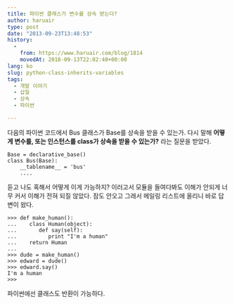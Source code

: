 ```yaml
---
title: 파이썬 클래스가 변수를 상속 받는다?
author: haruair
type: post
date: "2013-09-23T13:48:53"
history:
  - 
    from: https://www.haruair.com/blog/1814
    movedAt: 2018-09-13T22:02:40+00:00
lang: ko
slug: python-class-inherits-variables
tags:
  - 개발 이야기
  - 삽질
  - 상속
  - 파이썬

---
```

다음의 파이썬 코드에서 Bus 클래스가 Base를 상속을 받을 수 있는가. 다시 말해 **어떻게 변수를, 또는 인스턴스를 class가 상속을 받을 수 있는가?** 라는 질문을 받았다.

    Base = declarative_base()
    class Bus(Base):
        __tablename__ = 'bus' 
        ....
    

듣고 나도 혹해서 어떻게 이게 가능하지? 이러고서 모듈을 들여다봐도 이해가 안되게 너무 커서 이해가 전혀 되질 않았다. 잠도 안오고 그래서 메일링 리스트에 올리니 바로 답변이 왔다.

    >>> def make_human(): 
    ...    class Human(object): 
    ...       def say(self): 
    ...          print "I'm a human"
    ...    return Human
    ... 
    >>> dude = make_human() 
    >>> edward = dude() 
    >>> edward.say() 
    I'm a human
    >>> 
    

파이썬에선 클래스도 반환이 가능하다.